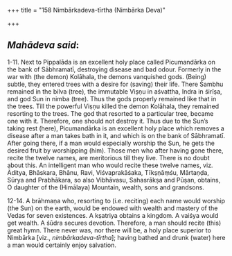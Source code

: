 +++
title = "158 Nimbārkadeva-tīrtha (Nimbārka Deva)"

+++
 

## *Mahādeva said*:

1-11. Next to Pippalāda is an excellent holy place called Picumandārka on the bank of Sābhramatī, destroying disease and bad odour. Formerly in the war with (the demon) Kolāhala, the demons vanquished gods. (Being) subtle, they entered trees with a desire for (saving) their life. There Śambhu remained in the bilva (tree), the immutable Viṣṇu in aśvattha, Indra in śirīṣa, and god Sun in nimba (tree). Thus the gods properly remained like that in the trees. Till the powerful Viṣṇu killed the demon Kolāhala, they remained resorting to the trees. The god that resorted to a particular tree, became one with it. Therefore, one should not destroy it. Thus due to the Sun’s taking rest (here), Picumandārka is an excellent holy place which removes a disease after a man takes bath in it, and which is on the bank of Sābhramatī. After going there, if a man would especially worship the Sun, he gets the desired fruit by worshipping (him). Those men who after having gone there, recite the twelve names, are meritorious till they live. There is no doubt about this. An intelligent man who would recite these twelve names, viz. Āditya, Bhāskara, Bhānu, Ravi, Viśvaprakāśaka, Tīkṣṇāṃśu, Mārtaṇḍa, Sūrya and Prabhākara, so also Vibhāvasu, Sahasrākṣa and Pūṣan, obtains, O daughter of the (Himālaya) Mountain, wealth, sons and grandsons.

12-14. A brāhmaṇa who, resorting to (i.e. reciting) each name would worship (the Sun) on the earth, would be endowed with wealth and mastery of the Vedas for seven existences. A kṣatriya obtains a kingdom. A vaiśya would get wealth. A śūdra secures devotion. Therefore, a man should recite (this) great hymn. There never was, nor there will be, a holy place superior to Nimbārka [viz., *nimbārkadeva-tīrtha*]; having bathed and drunk (water) here a man would certainly enjoy salvation.


